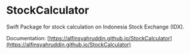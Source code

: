 # StockCalculator

Swift Package for stock calculation on Indonesia Stock Exchange (IDX).

Documentation: [https://alfinsyahruddin.github.io/StockCalculator](https://alfinsyahruddin.github.io/StockCalculator)

